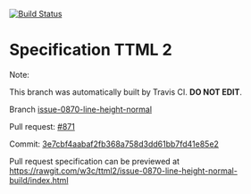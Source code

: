 [![Build Status](https://travis-ci.org/w3c/ttml2.svg?branch=issue-0870-line-height-normal)](https://travis-ci.org/w3c/ttml2)


# Specification TTML 2


Note:


This branch was automatically built by Travis CI. <b>DO NOT EDIT</b>.


 Branch [issue-0870-line-height-normal](https://github.com/w3c/ttml2/tree/issue-0870-line-height-normal)


 Pull request: [#871](https://github.com/w3c/ttml2/pull/871)


 Commit: [3e7cbf4aabaf2fb368a758d3dd61bb7fd41e85e2](https://github.com/w3c/ttml2/commit/3e7cbf4aabaf2fb368a758d3dd61bb7fd41e85e2)

Pull request specification can be previewed at https://rawgit.com/w3c/ttml2/issue-0870-line-height-normal-build/index.html



